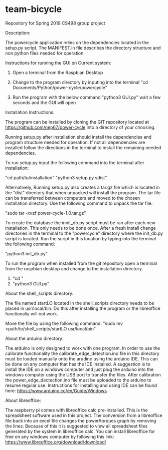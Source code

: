 # team-bicycle
Repository for Spring 2019 CS498 group project

Description:

The powercycle application relies on the dependencies located in the setup.py script.
The MANIFEST.in file describes the directory structure and non python files needed for operation.

Instructions for running the GUI on Current system:

1. Open a terminal from the Raspbian Desktop

2. Change to the program directory by inputing into the terminal
   "cd Documents/Python/power-cycle/powercycle"

3. Run the program with the below command
   "python3 GUI.py"
   wait a few seconds and the GUI will open

Installation Instructions:

The program can be installed by cloning the GIT repository located at 
https://github.com/nep67/power-cycle into a directory of your choosing.

Running setup.py after installation should install the dependencies and 
program structure needed for operation. If not all dependencies are 
installed follow the directions in the terminal to install the remaining 
needed dependencies.

To run setup.py input the following command into the terminal after installation:

"cd path/to/installation"
"python3 setup.py sdist"

Alternatively, Running setup.py also creates a tar.gz file which is located in the 
"dist" directory that when unpacked will install the program. The tar file can be transferred
between computers and moved to the chosen installation directory.
Use the following command to unpack the tar file.

"sudo tar -xvzf power-cycle-1.0.tar.gz"

To create the database the innit_db.py script must be ran after each new installation. 
This only needs to be done once. After a fresh install change directories in the 
terminal to the "powercycle" directory where the init_db.py script is located. Run 
the script in this location by typing into the terminal the following command:

"python3 init_db.py"

To run the program when installed from the git repository open a terminal from
the raspbian desktop and change to the installation directory.
1. "cd <install directory>"
2. "python3 GUI.py"

About the shell_scripts directory:

The file named startLO located in the shell_scripts directory needs to be placed in 
usr/local/bin. Do this after installing the program or the libreoffice functionaliy
will not work.

Move the file by using the following command:
"sudo mv <path/to/shell_scripts/startLO usr/local/bin"
   
About the arduino directory:

The arduino is only designed to work with one program. In order to use the calibrate 
functionality the calibrate_edge_detection.ino file in this directory must be loaded
manually onto the arudino using the arduino IDE. This can be done on any computer that
has the IDE installed. A suggestion is to install the IDE on a windows computer and just
plug the arduino into the windows computer using the USB port to transfer the files. After 
calibration the power_edge_dectection.ino file must be uploaded to the arduino to resume
regular use. Instructions for installing and using IDE can be found here:
https://www.arduino.cc/en/Guide/Windows

About libreoffice:

The raspberry pi comes with libreoffice calc pre-installed. This is the spreadsheet software
used in this project. The conversion from a libreoffice file back into an excel file changes
the power/torques graph by removing the lines. Because of this it is suggested to view all 
spreadsheet files generated by the system in libreoffice calc. You can install libreoffice for
free on any windows computer by following this link:
https://www.libreoffice.org/download/download/
